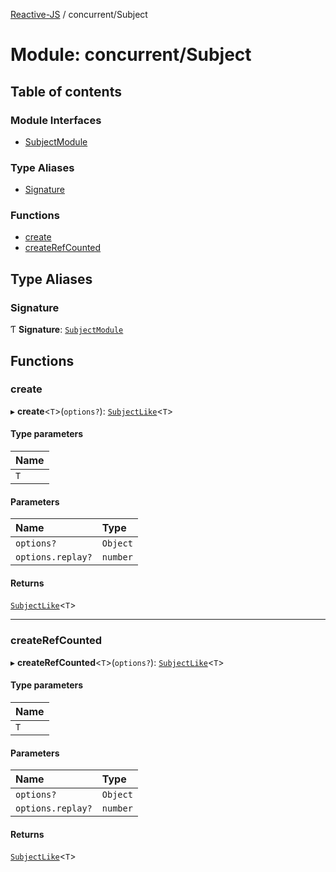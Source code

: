 [Reactive-JS](../README.md) / concurrent/Subject

# Module: concurrent/Subject

## Table of contents

### Module Interfaces

- [SubjectModule](../interfaces/concurrent_Subject.SubjectModule.md)

### Type Aliases

- [Signature](concurrent_Subject.md#signature)

### Functions

- [create](concurrent_Subject.md#create)
- [createRefCounted](concurrent_Subject.md#createrefcounted)

## Type Aliases

### Signature

Ƭ **Signature**: [`SubjectModule`](../interfaces/concurrent_Subject.SubjectModule.md)

## Functions

### create

▸ **create**<`T`\>(`options?`): [`SubjectLike`](../interfaces/concurrent.SubjectLike.md)<`T`\>

#### Type parameters

| Name |
| :------ |
| `T` |

#### Parameters

| Name | Type |
| :------ | :------ |
| `options?` | `Object` |
| `options.replay?` | `number` |

#### Returns

[`SubjectLike`](../interfaces/concurrent.SubjectLike.md)<`T`\>

___

### createRefCounted

▸ **createRefCounted**<`T`\>(`options?`): [`SubjectLike`](../interfaces/concurrent.SubjectLike.md)<`T`\>

#### Type parameters

| Name |
| :------ |
| `T` |

#### Parameters

| Name | Type |
| :------ | :------ |
| `options?` | `Object` |
| `options.replay?` | `number` |

#### Returns

[`SubjectLike`](../interfaces/concurrent.SubjectLike.md)<`T`\>
